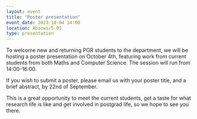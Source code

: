 ```yaml
---
layout: event
title: "Poster presentation"
event_date: 2023-10-04 14:00
location: Abacws/5.05
type: presentation
---
```


To welcome new and returning PGR students to the department, we will be hosting a poster presentation on October 4th, featuring work from current students from both Maths and Computer Science. The session will run from 14:00-16:00.

If you wish to submit a poster, please email us with your poster title, and a brief abstract, by 22nd of September.

This is a great opportunity to meet the current students, get a taste for what research life is like and get involved in postgrad life, so we hope to see you there.
